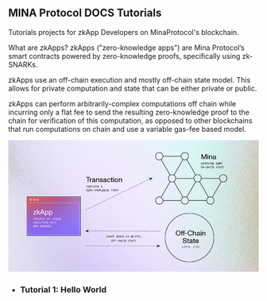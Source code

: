 ## MINA Protocol DOCS Tutorials

Tutorials projects for zkApp Developers on MinaProtocol's blockchain.

What are zkApps?
zkApps ("zero-knowledge apps") are Mina Protocol’s smart contracts powered by zero-knowledge proofs, specifically using zk-SNARKs.

zkApps use an off-chain execution and mostly off-chain state model. This allows for private computation and state that can be either private or public.

zkApps can perform arbitrarily-complex computations off chain while incurring only a flat fee to send the resulting zero-knowledge proof to the chain for verification of this computation, as opposed to other blockchains that run computations on chain and use a variable gas-fee based model.

![](assets/img.png)

* ### Tutorial 1: Hello World 
